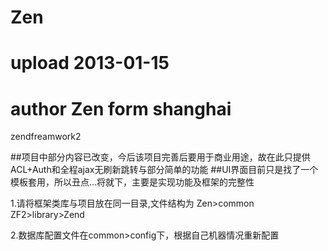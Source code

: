Zen
===

# upload 2013-01-15
# author Zen form shanghai

zendfreamwork2


##项目中部分内容已改变，今后该项目完善后要用于商业用途，故在此只提供ACL+Auth和全程ajax无刷新跳转与部分简单的功能
##UI界面目前只是找了一个模板套用，所以丑点...将就下，主要是实现功能及框架的完整性

1.请将框架类库与项目放在同一目录,文件结构为
Zen>common
ZF2>library>Zend

2.数据库配置文件在common>config下，根据自己机器情况重新配置
